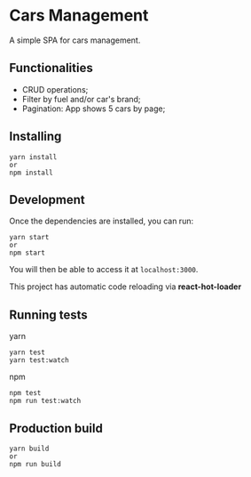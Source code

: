 # Cars Management
A simple SPA for cars management.


## Functionalities 
* CRUD operations;
* Filter by fuel and/or car's brand;
* Pagination: App shows 5 cars by page;


## Installing
```
yarn install
or
npm install
```

## Development
Once the dependencies are installed, you can run:
```
yarn start
or
npm start
```
You will then be able to access it at `localhost:3000`.

This project has automatic code reloading via **react-hot-loader**


## Running tests
yarn
```
yarn test
yarn test:watch
```
npm
```
npm test
npm run test:watch
```

## Production build
```
yarn build
or
npm run build
```